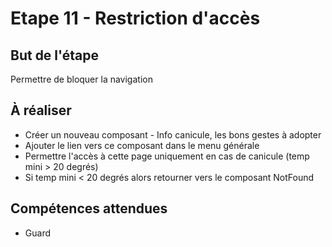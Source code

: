 # Etape 11 - Restriction d'accès

## But de l'étape

Permettre de bloquer la navigation

## À réaliser

* Créer un nouveau composant - Info canicule, les bons gestes à adopter
* Ajouter le lien vers ce composant dans le menu générale
* Permettre l'accès à cette page uniquement en cas de canicule (temp mini > 20 degrés)
* Si temp mini < 20 degrés alors retourner vers le composant NotFound 

## Compétences attendues

* Guard

